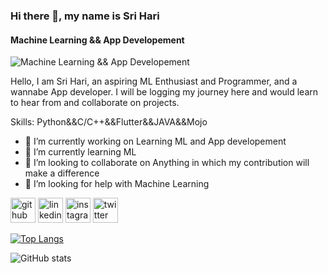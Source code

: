 ### Hi there 👋, my name is Sri Hari
#### Machine Learning && App Developement
![Machine Learning && App Developement](https://pbs.twimg.com/profile_banners/4313711899/1683211661/600x200)

Hello, I am Sri Hari, an aspiring ML Enthusiast and Programmer, and a wannabe App developer.
I will be logging my journey here and would learn to hear from and collaborate on projects.


Skills: Python&&C/C++&&Flutter&&JAVA&&Mojo

- 🔭 I’m currently working on Learning ML and App developement 
- 🌱 I’m currently learning ML 
- 👯 I’m looking to collaborate on Anything in which my contribution will make a difference 
- 🤔 I’m looking for help with Machine Learning 


[<img src='https://cdn.jsdelivr.net/npm/simple-icons@3.0.1/icons/github.svg' alt='github' height='40'>](https://github.com/Duke29)  [<img src='https://cdn.jsdelivr.net/npm/simple-icons@3.0.1/icons/linkedin.svg' alt='linkedin' height='40'>](https://www.linkedin.com/in/https://www.linkedin.com/in/sri-hari-sai-p-b2041621b//)  [<img src='https://cdn.jsdelivr.net/npm/simple-icons@3.0.1/icons/instagram.svg' alt='instagram' height='40'>](https://www.instagram.com/@sri_hari_sai/)  [<img src='https://cdn.jsdelivr.net/npm/simple-icons@3.0.1/icons/twitter.svg' alt='twitter' height='40'>](https://twitter.com/@PSriHariSai48)  

[![Top Langs](https://github-readme-stats.vercel.app/api/top-langs/?username=Duke29)](https://github.com/anuraghazra/github-readme-stats)

![GitHub stats](https://github-readme-stats.vercel.app/api?username=Duke29&show_icons=true)  

